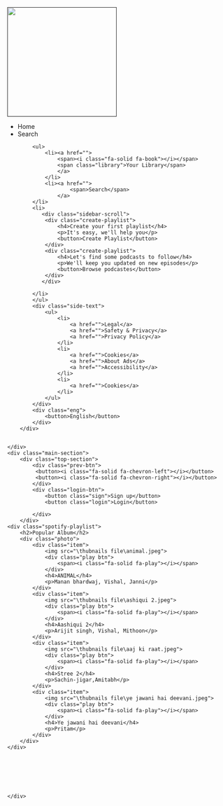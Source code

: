 

<!DOCTYPE html>
<html lang="en">
<head>
    <meta charset="UTF-8">
    <meta name="viewport" content="width=device-width, initial-scale=1.0">
    <link rel="stylesheet" href="style.css">
    <link rel="stylesheet" href="https://cdnjs.cloudflare.com/ajax/libs/font-awesome/6.6.0/css/all.min.css" integrity="sha512-Kc323vGBEqzTmouAECnVceyQqyqdsSiqLQISBL29aUW4U/M7pSPA/gEUZQqv1cwx4OnYxTxve5UMg5GT6L4JJg==" crossorigin="anonymous" referrerpolicy="no-referrer" />
    <title>Spotify</title>
</head>
<body>
    <div class="sidebar">
        <div class="sidebar-text">
            <div class="sidebar-logo">
                <a href=""><img src="/thubnails file/spotify image.png" width="250px"></a>
                 </div>
            <ul>
                <li>
                    <span> Home</span>
                </li>
                <li>
                    <span>Search</span>
            </li>
            </ul>
        </div>
        <div class="sidebar-nev">
            
            <ul>
                <li><a href="">
                    <span><i class="fa-solid fa-book"></i></span>
                    <span class="library">Your Library</span>
                    </a>
                </li>
                <li><a href="">
                        <span>Search</span>
                    </a>
            </li>
            <li>
               <div class="sidebar-scroll">
                <div class="create-playlist">
                    <h4>Create your first playlist</h4>
                    <p>It's easy, we'll help you</p>
                    <button>Create Playlist</button>
                </div>
                <div class="create-playlist">
                    <h4>Let's find some podcasts to follow</h4>
                    <p>We'll keep you updated on new episodes</p>
                    <button>Browse podcastes</button>
                </div>
               </div>

            </li>
            </ul>
            <div class="side-text">
                <ul>
                    <li>
                        <a href="">Legal</a>
                        <a href="">Safety & Privacy</a>
                        <a href="">Privacy Policy</a>
                    </li>
                    <li>
                        <a href="">Cookies</a>
                        <a href="">About Ads</a>
                        <a href="">Accessibility</a>
                    </li>
                    <li>
                        <a href="">Cookies</a> 
                    </li>
                </ul>
            </div>
            <div class="eng">
                <button>English</button>
            </div>
        </div>

        
    </div>
    <div class="main-section">
        <div class="top-section">
            <div class="prev-btn">
             <button><i class="fa-solid fa-chevron-left"></i></button>
             <button><i class="fa-solid fa-chevron-right"></i></button>
            </div>
            <div class="login-btn">
                <button class="sign">Sign up</button>
                <button class="login">Login</button>
                
            </div>
        </div>
    <div class="spotify-playlist">
        <h2>Popular Album</h2>
        <div class="photo">
            <div class="item">
                <img src="\thubnails file\animal.jpeg">
                <div class="play btn">
                    <span><i class="fa-solid fa-play"></i></span>
                </div>
                <h4>ANIMAL</h4>
                <p>Manan bhardwaj, Vishal, Janni</p>
            </div>
            <div class="item">
                <img src="\thubnails file\ashiqui 2.jpeg">
                <div class="play btn">
                    <span><i class="fa-solid fa-play"></i></span>
                </div>
                <h4>Aashiqui 2</h4>
                <p>Arijit singh, Vishal, Mithoon</p>
            </div>
            <div class="item">
                <img src="\thubnails file\aaj ki raat.jpeg">
                <div class="play btn">
                    <span><i class="fa-solid fa-play"></i></span>
                </div>
                <h4>Stree 2</h4>
                <p>Sachin-jigar,Amitabh</p>
            </div>
            <div class="item">
                <img src="\thubnails file\ye jawani hai deevani.jpeg">
                <div class="play btn">
                    <span><i class="fa-solid fa-play"></i></span>
                </div>
                <h4>Ye jawani hai deevani</h4>
                <p>Pritam</p>
            </div>
        </div>
    </div>







    </div>
</body>
</html>
